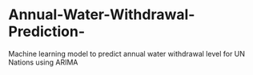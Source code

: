 # Annual-Water-Withdrawal-Prediction-
Machine learning model to predict annual water withdrawal level for UN Nations using ARIMA

